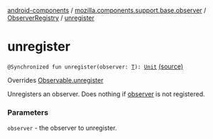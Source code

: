 [android-components](../../index.md) / [mozilla.components.support.base.observer](../index.md) / [ObserverRegistry](index.md) / [unregister](./unregister.md)

# unregister

`@Synchronized fun unregister(observer: `[`T`](index.md#T)`): `[`Unit`](https://kotlinlang.org/api/latest/jvm/stdlib/kotlin/-unit/index.html) [(source)](https://github.com/mozilla-mobile/android-components/blob/master/components/support/base/src/main/java/mozilla/components/support/base/observer/ObserverRegistry.kt#L86)

Overrides [Observable.unregister](../-observable/unregister.md)

Unregisters an observer. Does nothing if [observer](unregister.md#mozilla.components.support.base.observer.ObserverRegistry$unregister(mozilla.components.support.base.observer.ObserverRegistry.T)/observer) is not registered.

### Parameters

`observer` - the observer to unregister.